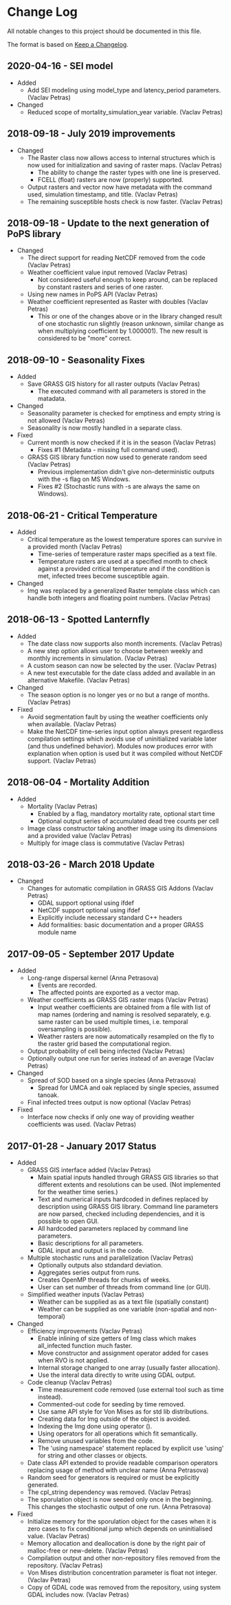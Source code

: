 # Change Log

All notable changes to this project should be documented in this file.

The format is based on [Keep a Changelog](https://keepachangelog.com/).

## 2020-04-16 - SEI model

- Added
  - Add SEI modeling using model_type and latency_period parameters. (Vaclav Petras)
- Changed
  - Reduced scope of mortality_simulation_year variable. (Vaclav Petras)

## 2018-09-18 - July 2019 improvements

- Changed
  - The Raster class now allows access to internal structures which is
    now used for initialization and saving of raster maps. (Vaclav Petras)
    - The ability to change the raster types with one line is preserved.
    - FCELL (float) rasters are now (properly) supported.
  - Output rasters and vector now have metadata with the command used,
    simulation timestamp, and title. (Vaclav Petras)
  - The remaining susceptible hosts check is now faster. (Vaclav Petras)

## 2018-09-18 - Update to the next generation of PoPS library

- Changed
  - The direct support for reading NetCDF removed from the code (Vaclav Petras)
  - Weather coefficient value input removed (Vaclav Petras)
    - Not considered useful enough to keep around, can be replaced by
      constant rasters and series of one raster.
  - Using new names in PoPS API (Vaclav Petras)
  - Weather coefficient represented as Raster with doubles (Vaclav Petras)
    - This or one of the changes above or in the library changed result of
      one stochastic run slightly (reason unknown, similar change as when
      multiplying coefficient by 1.000001). The new result is considered to
      be "more" correct.

## 2018-09-10 - Seasonality Fixes

- Added
  - Save GRASS GIS history for all raster outputs (Vaclav Petras)
    - The executed command with all parameters is stored in the matadata.
- Changed
  - Seasonality parameter is checked for emptiness and empty string is
    not allowed (Vaclav Petras)
  - Seasonality is now mostly handled in a separate class.
- Fixed
  - Current month is now checked if it is in the season (Vaclav Petras)
    - Fixes #1 (Metadata - missing full command used).
  - GRASS GIS library function now used to generate random seed (Vaclav Petras)
    - Previous implementation didn't give non-deterministic outputs with
      the -s flag on MS Windows.
    - Fixes #2 (Stochastic runs with -s are always the same on Windows).

## 2018-06-21 - Critical Temperature

- Added
  - Critical temperature as the lowest temperature spores can survive
    in a provided month (Vaclav Petras)
    - Time-series of temperature raster maps specified as a text file.
    - Temperature rasters are used at a specified month to check against
      a provided critical temperature and if the condition is met,
      infected trees become susceptible again.
- Changed
  - Img was replaced by a generalized Raster template class which can
    handle both integers and floating point numbers. (Vaclav Petras)

## 2018-06-13 - Spotted Lanternfly

- Added
  - The date class now supports also month increments. (Vaclav Petras)
  - A new step option allows user to choose between weekly and monthly
    increments in simulation. (Vaclav Petras)
  - A custom season can now be selected by the user. (Vaclav Petras)
  - A new test executable for the date class added and available in an
    alternative Makefile. (Vaclav Petras)
- Changed
  - The season option is no longer yes or no but a range of months.
    (Vaclav Petras)
- Fixed
  - Avoid segmentation fault by using the weather coefficients only when
    available. (Vaclav Petras)
  - Make the NetCDF time-series input option always present regardless
    compilation settings which avoids use of uninitialized variable later
    (and thus undefined behavior). Modules now produces error with
    explanation when option is used but it was compiled without NetCDF
    support. (Vaclav Petras)

## 2018-06-04 - Mortality Addition

- Added
  - Mortality (Vaclav Petras)
    - Enabled by a flag, mandatory mortality rate, optional start time
    - Optional output series of accumulated dead tree counts per cell
  - Image class constructor taking another image using its dimensions
    and a provided value (Vaclav Petras)
  - Multiply for image class is commutative (Vaclav Petras)

## 2018-03-26 - March 2018 Update

- Changed
  - Changes for automatic compilation in GRASS GIS Addons (Vaclav Petras)
    - GDAL support optional using ifdef
    - NetCDF support optional using ifdef
    - Explicitly include necessary standard C++ headers
    - Add formalities: basic documentation and a proper GRASS module name

## 2017-09-05 - September 2017 Update

- Added
  - Long-range dispersal kernel (Anna Petrasova)
    - Events are recorded.
    - The affected points are exported as a vector map.
  - Weather coefficients as GRASS GIS raster maps (Vaclav Petras)
    - Input weather coefficients are obtained from a file with list of map
      names (ordering and naming is resolved separately, e.g. same raster
      can be used multiple times, i.e. temporal oversampling is possible).
    - Weather rasters are now automatically resampled on the fly to the
      raster grid based the computational region.
  - Output probability of cell being infected (Vaclav Petras)
  - Optionally output one run for series instead of an average (Vaclav Petras)
- Changed
  - Spread of SOD based on a single species (Anna Petrasova)
    - Spread for UMCA and oak replaced by single species, assumed tanoak.
  - Final infected trees output is now optional (Vaclav Petras)
- Fixed
  - Interface now checks if only one way of providing weather coefficients
    was used. (Vaclav Petras)

## 2017-01-28 - January 2017 Status

- Added
  - GRASS GIS interface added (Vaclav Petras)
    - Main spatial inputs handled through GRASS GIS libraries so that
      different extents and resolutions can be used. (Not implemented for
      the weather time series.)
    - Text and numerical inputs hardcoded in defines replaced by
      description using GRASS GIS library. Command line parameters are now
      parsed, checked including dependencies, and it is possible to open
      GUI.
    - All hardcoded parameters replaced by command line parameters.
    - Basic descriptions for all parameters.
    - GDAL input and output is in the code.
  - Multiple stochastic runs and parallelization (Vaclav Petras)
    - Optionally outputs also stdandard deviation.
    - Aggregates series output from runs.
    - Creates OpenMP threads for chunks of weeks.
    - User can set number of threads from command line (or GUI).
  - Simplified weather inputs (Vaclav Petras)
    - Weather can be supplied as as a text file (spatially constant)
    - Weather can be supplied as one variable (non-spatial and non-temporal)
- Changed
  - Efficiency improvements (Vaclav Petras)
    - Enable inlining of size getters of Img class which makes all_infected
      function much faster.
    - Move constructor and assignment operator added for cases when RVO
      is not applied.
    - Internal storage changed to one array (usually faster allocation).
    - Use the interal data directly to write using GDAL output.
  - Code cleanup (Vaclav Petras)
    - Time measurement code removed (use external tool such as time instead).
    - Commented-out code for seeding by time removed.
    - Use same API style for Von Mises as for std lib distributions.
    - Creating data for Img outside of the object is avoided.
    - Indexing the Img done using operator ().
    - Using operators for all operations which fit semantically.
    - Remove unused variables from the code.
    - The 'using namespace' statement replaced by explicit use 'using' for
      string and other classes or objects.
  - Date class API extended to provide readable comparison operators
    replacing usage of method with unclear name (Anna Petrasova)
  - Random seed for generators is required or must be explicitly generated.
  - The cpl_string dependency was removed. (Vaclav Petras)
  - The sporulation object is now seeded only once in the beginning.
    This changes the stochastic output of one run. (Anna Petrasova)
- Fixed
  - Initialize memory for the sporulation object for the cases when it is
    zero cases to fix conditional jump which depends on uninitialised
    value. (Vaclav Petras)
  - Memory allocation and deallocation is done by the right pair of
    malloc-free or new-delete. (Vaclav Petras)
  - Compilation output and other non-repository files removed from the
    repository. (Vaclav Petras)
  - Von Mises distribution concentration parameter is float not integer.
    (Vaclav Petras)
  - Copy of GDAL code was removed from the repository, using system GDAL
    includes now. (Vaclav Petras)
